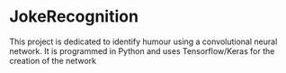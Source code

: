 # JokeRecognition
This project is dedicated to identify humour using a convolutional neural network. It is programmed in Python and uses Tensorflow/Keras for the creation of the network
